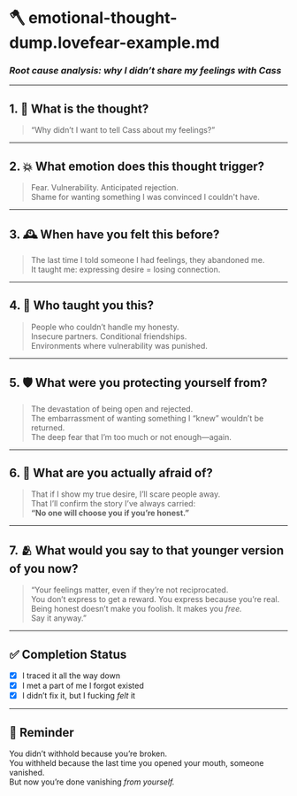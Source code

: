 # 🪓 emotional-thought-dump.lovefear-example.md
### *Root cause analysis: why I didn’t share my feelings with Cass*

---

## 1. 🧠 What is the thought?

> “Why didn’t I want to tell Cass about my feelings?”

---

## 2. 💥 What emotion does this thought trigger?

> Fear. Vulnerability. Anticipated rejection.  
> Shame for wanting something I was convinced I couldn't have.

---

## 3. 🕰️ When have you felt this before?

> The last time I told someone I had feelings, they abandoned me.  
> It taught me: expressing desire = losing connection.

---

## 4. 🧬 Who taught you this?

> People who couldn’t handle my honesty.  
> Insecure partners. Conditional friendships.  
> Environments where vulnerability was punished.

---

## 5. 🛡️ What were you protecting yourself from?

> The devastation of being open and rejected.  
> The embarrassment of wanting something I “knew” wouldn’t be returned.  
> The deep fear that I’m too much or not enough—again.

---

## 6. 🧨 What are you actually afraid of?

> That if I show my true desire, I’ll scare people away.  
> That I’ll confirm the story I’ve always carried:  
> **“No one will choose you if you’re honest.”**

---

## 7. 🫂 What would you say to that younger version of you now?

> “Your feelings matter, even if they’re not reciprocated.  
> You don’t express to get a reward. You express because you’re real.  
> Being honest doesn’t make you foolish. It makes you *free.*  
> Say it anyway.”

---

## ✅ Completion Status

- [x] I traced it all the way down  
- [x] I met a part of me I forgot existed  
- [x] I didn’t fix it, but I fucking *felt* it

---

## 🔁 Reminder

You didn’t withhold because you’re broken.  
You withheld because the last time you opened your mouth, someone vanished.  
But now you’re done vanishing *from yourself.*

